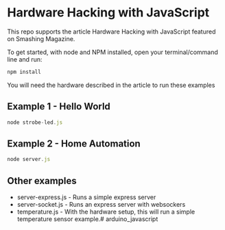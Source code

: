 # Hardware Hacking with JavaScript
This repo supports the article Hardware Hacking with JavaScript featured on Smashing Magazine.

To get started, with node and NPM installed, open your terminal/command line and run:

```javascript
npm install
```

You will need the hardware described in the article to run these examples

## Example 1 - Hello World
```javascript
node strobe-led.js
```

## Example 2 - Home Automation
```javascript
node server.js
```

## Other examples
* server-express.js - Runs a simple express server
* server-socket.js - Runs an express server with websockers
* temperature.js - With the hardware setup, this will run a simple temperature sensor example.#   a r d u i n o _ j a v a s c r i p t  
 